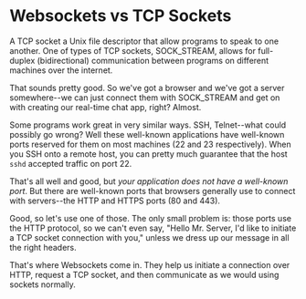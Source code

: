 # Websockets vs TCP Sockets

A TCP socket a Unix file descriptor that allow programs to speak to one another. One of types of TCP sockets, SOCK_STREAM, allows for full-duplex (bidirectional) communication between programs on different machines over the internet. 

That sounds pretty good. So we've got a browser and we've got a server somewhere--we can just connect them with SOCK_STREAM and get on with creating our real-time chat app, right? Almost.

Some programs work great in very similar ways. SSH, Telnet--what could possibly go wrong? Well these well-known applications have well-known ports reserved for them on most machines (22 and 23 respectively). When you SSH onto a remote host, you can pretty much guarantee that the host `sshd` accepted traffic on port 22.

That's all well and good, but _your application does not have a well-known port_. But there are well-known ports that browsers generally use to connect with servers--the HTTP and HTTPS ports (80 and 443).

Good, so let's use one of those. The only small problem is: those ports use the HTTP protocol, so we can't even say, "Hello Mr. Server, I'd like to initiate a TCP socket connection with you," unless we dress up our message in all the right headers.

That's where Websockets come in. They help us initiate a connection over HTTP, request a TCP socket, and then communicate as we would using sockets normally.